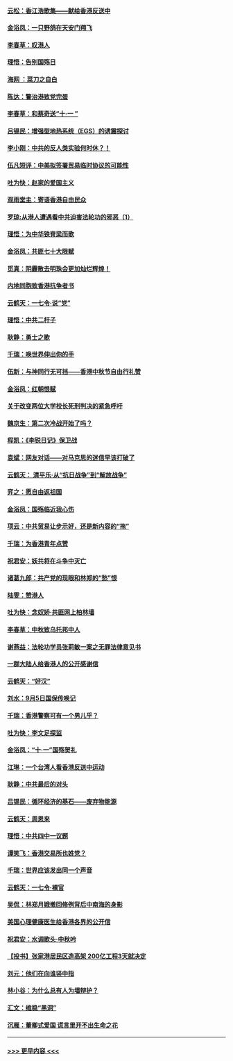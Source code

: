 #### [云松：香江浩歌集——献给香港反送中](../pages/nsc993/n11540149.md?t=09230822) 
#### [金浴凤：一只野鸽在天安门翔飞](../pages/nsc993/n11540280.md?t=09230822) 
#### [李春草：叹港人](../pages/nsc993/n11540119.md?t=09230822) 
#### [理悟：告别国殇日](../pages/nsc993/n11539610.md?t=09230822) 
#### [海网 ：菜刀之自白](../pages/nsc993/n11539597.md?t=09230822) 
#### [陈达：警治港致党完蛋](../pages/nsc993/n11538127.md?t=09230822) 
#### [李春草：和蔡奇送“十·一 ”](../pages/nsc993/n11537810.md?t=09230822) 
#### [吕锡民：增强型地热系统（EGS）的诱震探讨](../pages/nsc993/n11537765.md?t=09230822) 
#### [李小刚：中共的反人类实验何时休？！](../pages/nsc993/n11537669.md?t=09230822) 
#### [伍凡短评：中美拟签署贸易临时协议的可能性](../pages/nsc993/n11536773.md?t=09230822) 
#### [吐为快：赵家的爱国主义](../pages/nsc993/n11536750.md?t=09230822) 
#### [观雨堂主：寄语香港自由民众](../pages/nsc993/n11536735.md?t=09230822) 
#### [罗琼:从港人遭遇看中共迫害法轮功的邪恶（1）](../pages/nsc993/n11507862.md?t=09230822) 
#### [理悟：为中华铁脊梁而歌](../pages/nsc993/n11534458.md?t=09230822) 
#### [金浴凤：共匪七十大限赋](../pages/nsc993/n11534434.md?t=09230822) 
#### [觅真：阴霾散去明珠会更加灿烂辉煌！](../pages/nsc993/n11531858.md?t=09230822) 
#### [内地同胞致香港抗争者书](../pages/nsc993/n11531645.md?t=09230822) 
#### [云鹤天：一七令‧说“党”](../pages/nsc993/n11529099.md?t=09230822) 
#### [理悟：中共二杆子](../pages/nsc993/n11529046.md?t=09230822) 
#### [耿静：勇士之歌](../pages/nsc993/n11527562.md?t=09230822) 
#### [千瑞：唤世界伸出你的手](../pages/nsc993/n11526942.md?t=09230822) 
#### [伍新：与神同行无可挡——香港中秋节自由行礼赞](../pages/nsc993/n11526801.md?t=09230822) 
#### [金浴凤：红朝恨赋](../pages/nsc993/n11524312.md?t=09230822) 
#### [关于改变两位大学校长死刑判决的紧急呼吁](../pages/nsc993/n11524103.md?t=09230822) 
#### [魏京生：第二次冷战开始了吗？](../pages/nsc993/n11524023.md?t=09230822) 
#### [程凯：《李锐日记》保卫战](../pages/nsc993/n11522922.md?t=09230822) 
#### [袁斌：网友对话——对马克思的迷信早该打破了](../pages/nsc993/n11522561.md?t=09230822) 
#### [云鹤天： 清平乐‧从“抗日战争”到“解放战争”](../pages/nsc993/n11522917.md?t=09230822) 
#### [弈之：愿自由返祖国](../pages/nsc993/n11522810.md?t=09230822) 
#### [金浴凤：国殇临近我心伤](../pages/nsc993/n11522406.md?t=09230822) 
#### [项云：中共贸易让步示好，还是新内容的“拖”](../pages/nsc993/n11522395.md?t=09230822) 
#### [千瑞：为香港青年点赞](../pages/nsc993/n11521768.md?t=09230822) 
#### [祝君安：妖共将在斗争中灭亡](../pages/nsc993/n11520950.md?t=09230822) 
#### [诸葛九郎：共产党的现眼和林郑的“愁”恨](../pages/nsc993/n11520625.md?t=09230822) 
#### [陆雯：赞港人](../pages/nsc993/n11520609.md?t=09230822) 
#### [吐为快：念奴娇‧共匪网上柏林墙](../pages/nsc993/n11519122.md?t=09230822) 
#### [李春草：中秋致乌托邦中人](../pages/nsc993/n11518776.md?t=09230822) 
#### [谢燕益：法轮功学员张莉敏一案之无罪法律意见书](../pages/nsc993/n11517600.md?t=09230822) 
#### [一群大陆人给香港人的公开感谢信](../pages/nsc993/n11514797.md?t=09230822) 
#### [云鹤天：“好汉”](../pages/nsc993/n11513536.md?t=09230822) 
#### [刘水：9月5日国保传唤记](../pages/nsc993/n11513460.md?t=09230822) 
#### [千瑞：香港警察可有一个男儿乎？](../pages/nsc993/n11513109.md?t=09230822) 
#### [吐为快：李文足探监](../pages/nsc993/n11509622.md?t=09230822) 
#### [金浴凤：“十‧一”国殇贺礼](../pages/nsc993/n11509593.md?t=09230822) 
#### [江琳：一个台湾人看香港反送中运动](../pages/nsc993/n11509211.md?t=09230822) 
#### [耿静：中共最后的对头](../pages/nsc993/n11508308.md?t=09230822) 
#### [吕锡民：循环经济的基石——废弃物能源](../pages/nsc993/n11508212.md?t=09230822) 
#### [云鹤天：周恩来](../pages/nsc993/n11508055.md?t=09230822) 
#### [理悟：中共四中一议题](../pages/nsc993/n11507782.md?t=09230822) 
#### [谭笑飞：香港交易所也姓党？](../pages/nsc993/n11507753.md?t=09230822) 
#### [千瑞：世界应该发出同一个声音](../pages/nsc993/n11507290.md?t=09230822) 
#### [云鹤天：一七令‧裸官](../pages/nsc993/n11507177.md?t=09230822) 
#### [吴侃：林郑月娥撤回修例背后中南海的身影](../pages/nsc993/n11506876.md?t=09230822) 
#### [美国心理健康医生给香港各界的公开信](../pages/nsc993/n11506809.md?t=09230822) 
#### [祝君安：水调歌头‧中秋吟](../pages/nsc993/n11506758.md?t=09230822) 
#### [【投书】张家港居民区造高架 200亿工程3天就决定](../pages/nsc993/n11506682.md?t=09230822) 
#### [刘元：他们在向谁竖中指](../pages/nsc993/n11505384.md?t=09230822) 
#### [林小谷：为什么总有人为墙辩护？](../pages/nsc993/n11505226.md?t=09230822) 
#### [汇文：维稳“黑洞”](../pages/nsc993/n11504347.md?t=09230822) 
#### [沉雁：董卿式爱国 谎言里开不出生命之花](../pages/nsc993/n11503215.md?t=09230822) 

----
#### [ >>> 更早内容 <<< ](../indexes/nsc993-earlier.md)
